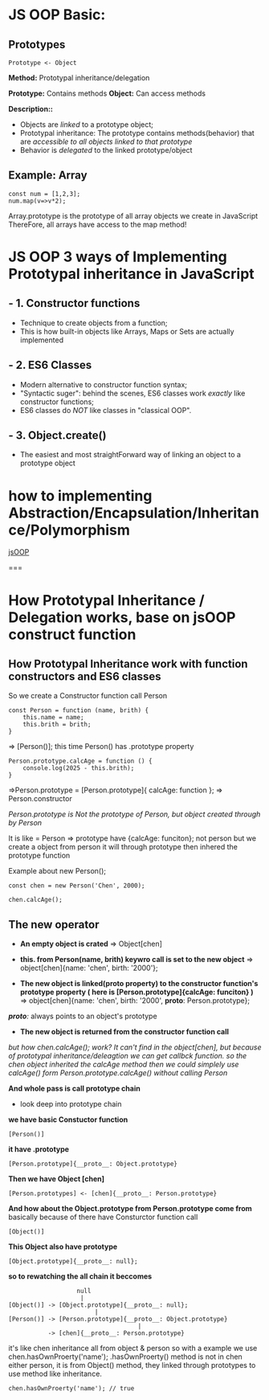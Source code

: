 # **JS OOP Basic:**

## Prototypes

```
Prototype <- Object
```

**Method:** Prototypal inheritance/delegation

**Prototype:** Contains methods
**Object:** Can access methods

**Description::**
- Objects are *linked* to a prototype object;
- Prototypal inheritance: The prototype contains methods(behavior) that are *accessible to all objects linked to that prototype*
- Behavior is *delegated* to the linked prototype/object

## Example: Array

```
const num = [1,2,3];
num.map(v=>v*2);
```

Array.prototype is the prototype of all array objects we create in JavaScript
ThereFore, all arrays have access to the map method!

# JS OOP 3 ways of Implementing Prototypal inheritance in JavaScript

## - 1. Constructor functions
- Technique to create objects from a function;
- This is how built-in objects like Arrays, Maps or Sets are actually implemented
  
## - 2. ES6 Classes
- Modern alternative to constructor function syntax;
- "Syntactic suger": behind the scenes, ES6 classes work *exactly* like constructor functions;
- ES6 classes do *NOT* like classes in "classical OOP".

## - 3. Object.create()
- The easiest and most straightForward way of linking an object to a prototype object

# how to implementing Abstraction/Encapsulation/Inheritance/Polymorphism
[jsOOP](./jsOOP.js)

===

# How Prototypal Inheritance / Delegation works, base on jsOOP construct function

## How Prototypal Inheritance work with function constructors and ES6 classes

So we create a Constructor function call Person 

```
const Person = function (name, brith) {
    this.name = name;
    this.brith = brith;
}
```
=> [Person()];
this time Person() has .prototype property

```
Person.prototype.calcAge = function () {
    console.log(2025 - this.brith);
}
```
=>Person.prototype = [Person.prototype]{ calcAge: function }; => Person.constructor

*Person.prototype is Not the prototype of Person, but object created through by Person*

It is like = Person => prototype have {calcAge: funciton}; not person
but we create a object from person it will through prototype then inhered the prototype function

Example about new Person();

```
const chen = new Person('Chen', 2000);

chen.calcAge();
```

## The new operator

- **An empty object is crated**
=> Object[chen]

- **this. from Person(name, brith) keywro call is set to the new object**
=> object[chen]{name: 'chen', birth: '2000'};

- **The new object is linked(__proto__ property) to the constructor function's prototype property ( here is [Person.prototype]{calcAge: funciton} )**
=> object[chen]{name: 'chen', birth: '2000', __proto__: Person.prototype};

*__proto__:* always points to an object's prototype

- **The new object is returned from the constructor function call**

*but how chen.calcAge(); work? It can't find in the object[chen], but because of prototypal inheritance/deleagtion we can get callbck function. so the chen object inherited the calcAge method then we could simplely use calcAge() form Person.prototype.calcAge() without calling Person*

**And whole pass is call prototype chain**
- look deep into prototype chain

**we have basic Constuctor function**
```
[Person()]
```

**it have .prototype**
```
[Person.prototype]{__proto__: Object.prototype}
```

**Then we have Object [chen]**
```
[Person.prototypes] <- [chen]{__proto__: Person.prototype}
```

**And how about the Object.prototype from Person.prototype come from**
basically because of there have Consturctor function call
```
[Object()]
```

**This Object also have prototype**
```
[Object.prototype]{__proto__: null};
```

**so to rewatching the all chain it beccomes**
```
                   null
                    |
[Object()] -> [Object.prototype]{__proto__: null};
                        |
[Person()] -> [Person.prototype]{__proto__: Object.prototype}
                                    |
           -> [chen]{__proto__: Person.prototype}
```
it's like chen inheritance all from object & person
so with a example we use chen.hasOwnProerty('name');
.hasOwnProerty() method is not in chen either person, it is from Object() method, they linked through prototypes to use
method like inheritance. 

```
chen.hasOwnProerty('name'); // true
```